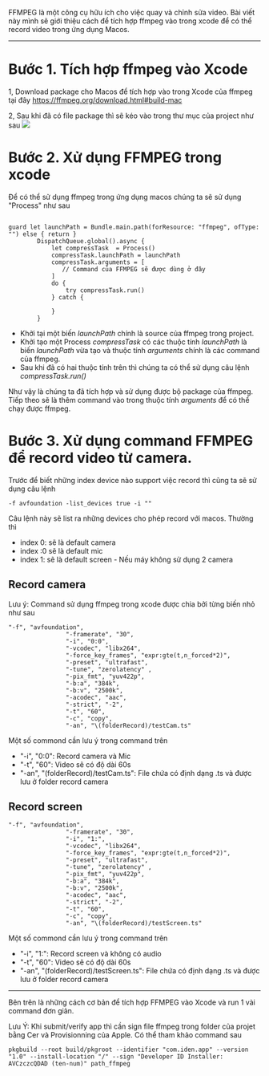 FFMPEG là một công cụ hữu ích cho việc quay và chỉnh sửa video. Bài viết này mình sẽ giới thiệu cách để tích hợp ffmpeg vào trong xcode để có thể record video trong ứng dụng Macos.


-----


# Bước 1. Tích hợp ffmpeg vào Xcode
1, Download package cho Macos để tích hợp vào trong Xcode của ffmpeg tại đây
https://ffmpeg.org/download.html#build-mac

2, Sau khi đã có file package thì sẽ kéo vào trong thư mục của project như sau
![](https://images.viblo.asia/9d8fa9ae-81b0-475c-9a8c-6c385483318c.png)


# Bước 2. Xử dụng FFMPEG trong xcode
Để có thể sử dụng ffmpeg trong ứng dụng macos chúng ta sẽ sử dụng "Process" như sau
```

guard let launchPath = Bundle.main.path(forResource: "ffmpeg", ofType: "") else { return }
        DispatchQueue.global().async {
            let compressTask  = Process()
            compressTask.launchPath = launchPath
            compressTask.arguments = [
               // Command của FFMPEG sẽ được dùng ở đây
            ]
            do {
                try compressTask.run()
            } catch {
                
            }
        }
```

* Khởi tại một biến *launchPath* chính là source của ffmpeg trong project.
* Khởi tạo một Process *compressTask*  có các thuộc tính *launchPath* là biến *launchPath* vừa tạo và thuộc tính *arguments* chính là các command của ffmpeg.
* Sau khi đã có hai thuộc tính trên thì chúng ta có thể sử dụng câu lệnh *compressTask.run()*

Như vậy là chúng ta đã tích hợp và sử dụng được bộ package của ffmpeg. Tiếp theo sẽ là thêm command vào trong thuộc tính *arguments* để có thể chạy được ffmpeg.

# Bước 3. Xử dụng command FFMPEG để record video từ camera.
Trước để biết những index device nào support việc record thì cũng ta sẽ sử dụng câu lệnh

`-f avfoundation -list_devices true -i ""`

Câu lệnh này sẽ list ra những devices cho phép record với macos.
Thường thì 
* index 0: sẽ là default camera
* index :0 sẽ là default mic
* index 1: sẽ là default screen - Nếu máy không sử dụng 2 camera

## Record camera
Lưu ý: Command sử dụng  ffmpeg trong xcode được chia bởi từng biến nhỏ như sau
```
"-f", "avfoundation",
                "-framerate", "30",
                "-i", "0:0",
                "-vcodec", "libx264",
                "-force_key_frames", "expr:gte(t,n_forced*2)",
                "-preset", "ultrafast",
                "-tune", "zerolatency" ,
                "-pix_fmt", "yuv422p",
                "-b:a", "384k",
                "-b:v", "2500k",
                "-acodec", "aac",
                "-strict", "-2",
                "-t", "60",
                "-c", "copy",
                "-an", "\(folderRecord)/testCam.ts"
```
Một số commond cần lưu ý trong command trên
* "-i", "0:0": Record camera và Mic
* "-t", "60": Video sẽ có độ dài 60s
* "-an", "\(folderRecord)/testCam.ts": File chứa có định dạng .ts và được lưu ở folder record camera

## Record screen

```
"-f", "avfoundation",
                "-framerate", "30",
                "-i", "1:",
                "-vcodec", "libx264",
                "-force_key_frames", "expr:gte(t,n_forced*2)",
                "-preset", "ultrafast",
                "-tune", "zerolatency" ,
                "-pix_fmt", "yuv422p",
                "-b:a", "384k",
                "-b:v", "2500k",
                "-acodec", "aac",
                "-strict", "-2",
                "-t", "60",
                "-c", "copy",
                "-an", "\(folderRecord)/testScreen.ts"
```

Một số commond cần lưu ý trong command trên
* "-i", "1:": Record screen và không có audio
* "-t", "60": Video sẽ có độ dài 60s
* "-an", "\(folderRecord)/testScreen.ts": File chứa có định dạng .ts và được lưu ở folder record camera

----------
Bên trên là những cách cơ bản để tích hợp FFMPEG vào Xcode và run 1 vài command đơn giản.

Lưu Ý: Khi submit/verify app thì cần sign file ffmpeg trong folder của projet bằng Cer và Provisionning của Apple. Có thể tham khảo command sau

`pkgbuild --root build/pkgroot --identifier "com.iden.app" --version "1.0" --install-location "/" --sign "Developer ID Installer: AVCzczcQDAD (ten-num)" path_ffmpeg`